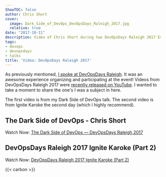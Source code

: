 ```yaml
---
ShowTOC: false
author: Chris Short
cover:
  image: Dark_Side_of_DevOps_DevOpsDays_Raleigh_2017.jpg
  relative: true
date: "2017-10-11"
description: Video of Chris Short during two DevOpsDays Raleigh 2017 Events
tags:
- devops
- devopsdays
- talks
title: 'Video: DevOpsDays Raleigh 2017'
---
```


As previously mentioned, [I spoke at DevOpsDays Raleigh](/devopsdays-raleigh-2017-the-dark-side-of-devops/). It was an awesome experience organizing and participating at the event! Videos from DevOpsDays Raleigh 2017 were [recently released on YouTube](https://www.youtube.com/channel/UC4Xs0UbAdDaMRmStzhSsSag/videos). I wanted to take a moment to share the one's I was a subject in here.


The first video is from my Dark Side of DevOps talk. The second video is from Ignite Karoke the second day (which I highly recommend).

## The Dark Side of DevOps - Chris Short

Watch Now: [The Dark Side of DevOps — DevOpsDays Raleigh 2017](/video/devops-dark-side-devopsdays-raleigh-2017/)

## DevOpsDays Raleigh 2017 Ignite Karoke (Part 2)

Watch Now: [DevOpsDays Raleigh 2017 Ignite Karoke (Part 2)](/video/devopsdays-raleigh-2017-ignite-karaoke-part-2/)

{{< carbon >}}
